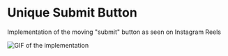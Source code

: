 # Unique Submit Button

Implementation of the moving "submit" button as seen on Instagram Reels

![GIF of the implementation](https://user-images.githubusercontent.com/76874556/198352346-e9ee2727-42f4-4598-934d-d78fe8e4973b.gif)
